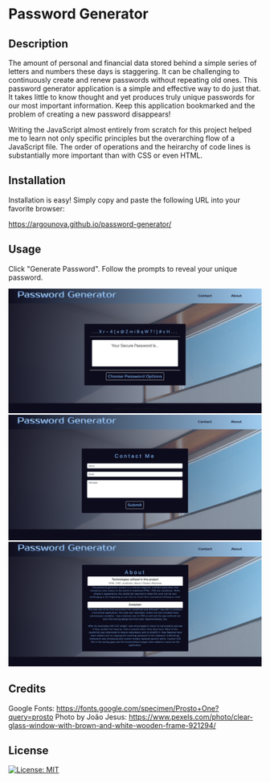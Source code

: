# Password Generator

## Description

The amount of personal and financial data stored behind a simple series of letters and numbers these days is staggering.  It can be challenging to continuously create and renew passwords without repeating old ones.  This password generator application is a simple and effective way to do just that.  It takes little to know thought and yet produces truly unique passwords for our most important information.  Keep this application bookmarked and the problem of creating a new password disappears!

Writing the JavaScript almost entirely from scratch for this project helped me to learn not only specific principles but the overarching flow of a JavaScript file.  The order of operations and the heirarchy of code lines is substantially more important than with CSS or even HTML.

## Installation

Installation is easy!  Simply copy and paste the following URL into your favorite browser:

https://argounova.github.io/password-generator/

## Usage

Click "Generate Password".  Follow the prompts to reveal your unique password.

![password generator home](assets/ss1.png)
![password generator contact](assets/ss3.png)
![password generator about](assets/ss2.png)

## Credits

Google Fonts: https://fonts.google.com/specimen/Prosto+One?query=prosto
Photo by João  Jesus: https://www.pexels.com/photo/clear-glass-window-with-brown-and-white-wooden-frame-921294/

## License

[![License: MIT](https://img.shields.io/badge/License-MIT-yellow.svg)](https://opensource.org/licenses/MIT)